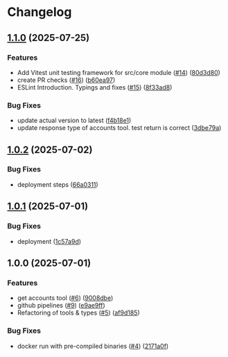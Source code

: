 # Changelog

## [1.1.0](https://github.com/s-stefanov/actual-mcp/compare/v1.0.2...v1.1.0) (2025-07-25)


### Features

* Add Vitest unit testing framework for src/core module ([#14](https://github.com/s-stefanov/actual-mcp/issues/14)) ([80d3d80](https://github.com/s-stefanov/actual-mcp/commit/80d3d8028fec938ed06f03b60b234be19b3881d1))
* create PR checks ([#16](https://github.com/s-stefanov/actual-mcp/issues/16)) ([b60ea97](https://github.com/s-stefanov/actual-mcp/commit/b60ea973ddffc9b93a32679beb61d616decb0455))
* ESLint Introduction. Typings and fixes ([#15](https://github.com/s-stefanov/actual-mcp/issues/15)) ([8f33ad8](https://github.com/s-stefanov/actual-mcp/commit/8f33ad88c91ab3636fa95a53337cc8cc952a5773))


### Bug Fixes

* update actual version to latest ([f4b18e1](https://github.com/s-stefanov/actual-mcp/commit/f4b18e13329bbf78ef498e1e200ea51dae3f9d88))
* update response type of accounts tool. test return is correct ([3dbe79a](https://github.com/s-stefanov/actual-mcp/commit/3dbe79a665a26acea6133812f36bf8a41ac60eae))

## [1.0.2](https://github.com/s-stefanov/actual-mcp/compare/v1.0.1...v1.0.2) (2025-07-02)


### Bug Fixes

* deployment steps ([66a0311](https://github.com/s-stefanov/actual-mcp/commit/66a0311dccfa8f1cdb47052c74e21f070c0e7863))

## [1.0.1](https://github.com/s-stefanov/actual-mcp/compare/v1.0.0...v1.0.1) (2025-07-01)


### Bug Fixes

* deployment ([1c57a9d](https://github.com/s-stefanov/actual-mcp/commit/1c57a9d980bbf5724121763372a30a202e961273))

## 1.0.0 (2025-07-01)


### Features

* get accounts tool ([#6](https://github.com/s-stefanov/actual-mcp/issues/6)) ([9008dbe](https://github.com/s-stefanov/actual-mcp/commit/9008dbe8a94e83b822f28a1c0190f281882b7fcc))
* github pipelines ([#9](https://github.com/s-stefanov/actual-mcp/issues/9)) ([e9ae9ff](https://github.com/s-stefanov/actual-mcp/commit/e9ae9ff2a53c19ba9065804c64fb257bfbc3a8f7))
* Refactoring of tools & types ([#5](https://github.com/s-stefanov/actual-mcp/issues/5)) ([af9d185](https://github.com/s-stefanov/actual-mcp/commit/af9d1850ca76315185f36331f758597f510a4528))


### Bug Fixes

* docker run with pre-compiled binaries ([#4](https://github.com/s-stefanov/actual-mcp/issues/4)) ([2171a0f](https://github.com/s-stefanov/actual-mcp/commit/2171a0f5ccb2cd1ecc29affb86fb9ae6e3710200))
